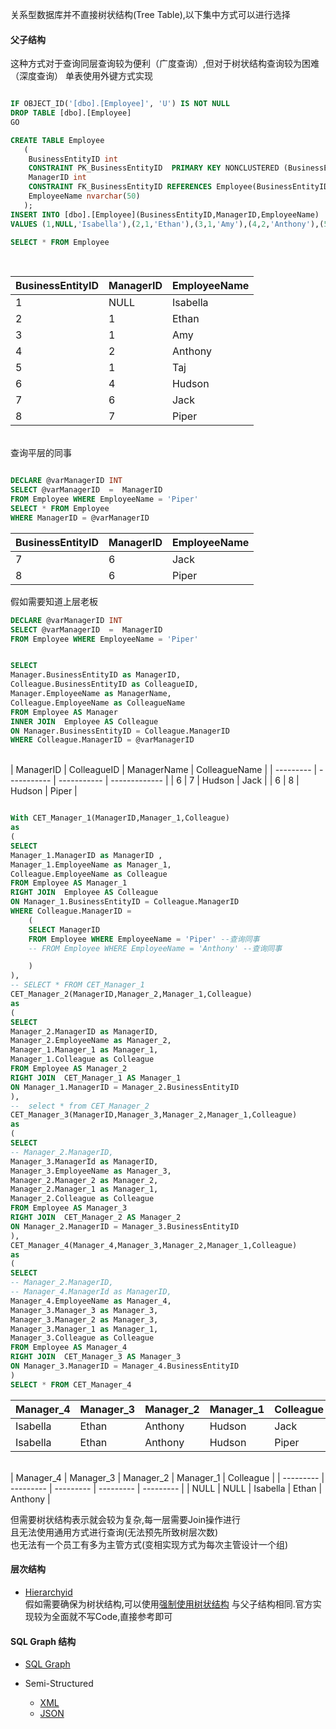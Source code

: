 关系型数据库并不直接树状结构(Tree Table),以下集中方式可以进行选择


#### 父子结构
这种方式对于查询同层查询较为便利（广度查询）,但对于树状结构查询较为困难（深度查询）
单表使用外键方式实现
```SQL

IF OBJECT_ID('[dbo].[Employee]', 'U') IS NOT NULL
DROP TABLE [dbo].[Employee]
GO

CREATE TABLE Employee  
   (  
    BusinessEntityID int
    CONSTRAINT PK_BusinessEntityID  PRIMARY KEY NONCLUSTERED (BusinessEntityID),
    ManagerID int 
    CONSTRAINT FK_BusinessEntityID REFERENCES Employee(BusinessEntityID),
    EmployeeName nvarchar(50)   
   );  
INSERT INTO [dbo].[Employee](BusinessEntityID,ManagerID,EmployeeName) 
VALUES (1,NULL,'Isabella'),(2,1,'Ethan'),(3,1,'Amy'),(4,2,'Anthony'),(5,1,'Taj'),(6,4,'Hudson'),(7,6,'Jack'),(8,7,'Piper')

SELECT * FROM Employee
```
<BR>

| BusinessEntityID | ManagerID | EmployeeName |
| ---------------- | --------- | ------------ |
| 1                | NULL      | Isabella     |
| 2                | 1         | Ethan        |
| 3                | 1         | Amy          |
| 4                | 2         | Anthony      |
| 5                | 1         | Taj          |
| 6                | 4         | Hudson       |
| 7                | 6         | Jack         |
| 8                | 7         | Piper        |

<BR>
查询平层的同事
<BR>

```SQL

DECLARE @varManagerID INT
SELECT @varManagerID  =  ManagerID 
FROM Employee WHERE EmployeeName = 'Piper'
SELECT * FROM Employee
WHERE ManagerID = @varManagerID

```
| BusinessEntityID | ManagerID | EmployeeName |
| ---------------- | --------- | ------------ |
| 7                | 6         | Jack         |
| 8                | 6         | Piper        |

假如需要知道上层老板
<BR>

```SQL
DECLARE @varManagerID INT
SELECT @varManagerID  =  ManagerID 
FROM Employee WHERE EmployeeName = 'Piper'


SELECT 
Manager.BusinessEntityID as ManagerID,
Colleague.BusinessEntityID as ColleagueID,
Manager.EmployeeName as ManagerName,
Colleague.EmployeeName as ColleagueName
FROM Employee AS Manager
INNER JOIN  Employee AS Colleague
ON Manager.BusinessEntityID = Colleague.ManagerID
WHERE Colleague.ManagerID = @varManagerID
```
<BR>
| ManagerID | ColleagueID | ManagerName | ColleagueName |
| --------- | ----------- | ----------- | ------------- |
| 6         | 7           | Hudson      | Jack          |
| 6         | 8           | Hudson      | Piper         |
<BR>

```SQL

With CET_Manager_1(ManagerID,Manager_1,Colleague)
as
(
SELECT 
Manager_1.ManagerID as ManagerID ,
Manager_1.EmployeeName as Manager_1,
Colleague.EmployeeName as Colleague
FROM Employee AS Manager_1
RIGHT JOIN  Employee AS Colleague
ON Manager_1.BusinessEntityID = Colleague.ManagerID 
WHERE Colleague.ManagerID = 
    (
    SELECT ManagerID 
    FROM Employee WHERE EmployeeName = 'Piper' --查询同事
    -- FROM Employee WHERE EmployeeName = 'Anthony' --查询同事

    )
),
-- SELECT * FROM CET_Manager_1
CET_Manager_2(ManagerID,Manager_2,Manager_1,Colleague)
as
(
SELECT 
Manager_2.ManagerID as ManagerID,
Manager_2.EmployeeName as Manager_2,
Manager_1.Manager_1 as Manager_1,
Manager_1.Colleague as Colleague
FROM Employee AS Manager_2
RIGHT JOIN  CET_Manager_1 AS Manager_1
ON Manager_1.ManagerID = Manager_2.BusinessEntityID
),
--  select * from CET_Manager_2
CET_Manager_3(ManagerID,Manager_3,Manager_2,Manager_1,Colleague)
as
( 
SELECT 
-- Manager_2.ManagerID,
Manager_3.ManagerId as ManagerID,
Manager_3.EmployeeName as Manager_3,
Manager_2.Manager_2 as Manager_2,
Manager_2.Manager_1 as Manager_1,
Manager_2.Colleague as Colleague
FROM Employee AS Manager_3
RIGHT JOIN  CET_Manager_2 AS Manager_2
ON Manager_2.ManagerID = Manager_3.BusinessEntityID
),
CET_Manager_4(Manager_4,Manager_3,Manager_2,Manager_1,Colleague)
as
( 
SELECT 
-- Manager_2.ManagerID,
-- Manager_4.ManagerId as ManagerID,
Manager_4.EmployeeName as Manager_4,
Manager_3.Manager_3 as Manager_3,
Manager_3.Manager_2 as Manager_3,
Manager_3.Manager_1 as Manager_1,
Manager_3.Colleague as Colleague
FROM Employee AS Manager_4
RIGHT JOIN  CET_Manager_3 AS Manager_3
ON Manager_3.ManagerID = Manager_4.BusinessEntityID
)
SELECT * FROM CET_Manager_4
```

| Manager_4 | Manager_3 | Manager_2 | Manager_1 | Colleague |
| --------- | --------- | --------- | --------- | --------- |
| Isabella  | Ethan     | Anthony   | Hudson    | Jack      |
| Isabella  | Ethan     | Anthony   | Hudson    | Piper     |
<BR>
| Manager_4 | Manager_3 | Manager_2 | Manager_1 | Colleague |
| --------- | --------- | --------- | --------- | --------- |
| NULL      | NULL      | Isabella  | Ethan     | Anthony   |
<BR>

但需要树状结构表示就会较为复杂,每一层需要Join操作进行<BR>
且无法使用通用方式进行查询(无法预先所致树层次数)<BR>
也无法有一个员工有多为主管方式(变相实现方式为每次主管设计一个组)<BR>

#### 层次结构
 -  [Hierarchyid](https://docs.microsoft.com/en-us/sql/relational-databases/hierarchical-data-sql-server?view=sql-server-ver15)<BR>
假如需要确保为树状结构,可以使用[强制使用树状结构](https://docs.microsoft.com/en-us/sql/relational-databases/hierarchical-data-sql-server?view=sql-server-ver15#BKMK_EnforcingTrees)
与父子结构相同.官方实现较为全面就不写Code,直接参考即可


#### SQL Graph 结构
 -  [SQL Graph](https://docs.microsoft.com/zh-cn/sql/relational-databases/graphs/sql-graph-architecture?view=sql-server-ver15)<BR>








 -  Semi-Structured
    -  [XML](https://docs.microsoft.com/en-us/sql/relational-databases/xml/xml-data-sql-server?view=sql-server-ver15)
    -  [JSON](https://docs.microsoft.com/zh-cn/sql/relational-databases/json/json-data-sql-server?view=sql-server-ver15)
